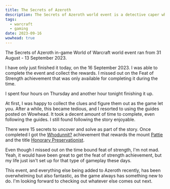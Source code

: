 ```yaml
---
title: The Secrets of Azeroth
description: The Secrets of Azeroth world event is a detective caper where players particpate by solving clues to help the Preservationists find a perpretrator in a series of arifact heists.
tags:
  - warcraft
  - gaming
date: 2023-09-16
wowhead: true
---
```


The Secrets of Azeroth in-game World of Warcraft world event ran from 31 August - 13 September 2023.

I have only just finished it today, on the 16 September 2023. I was able to complete the event and collect the rewards. I missed out on the Feat of Strength achievement that was only available for completing it during the time.

I spent four hours on Thursday and another hour tonight finishing it up.

At first, I was happy to collect the clues and figure them out as the game let you. After a while, this became tedious, and I resorted to using the guides posted on Wowhead. It took a decent amount of time to complete, even following the guides. I still found following the story enjoyable.

There were 15 secrets to uncover and solve as part of the story. Once completed I got the [Whodunnit?](https://www.wowhead.com/achievement=18646/whodunnit) achievement that rewards the mount [Pattie](https://www.wowhead.com/item=208152/patties-cap) and the title [Honorary Preservationist](https://www.wowhead.com/title=788/honorary-preservationist).

Even though I missed out on the time bound feat of strength, I'm not mad. Yeah, it would have been great to get the feat of strength achievement, but my life just isn't set up for that type of gameplay these days.

This event, and everything else being added to Azeroth recently, has been overwhelming but also fantastic, as the game always has something new to do. I'm looking forward to checking out whatever else comes out next.